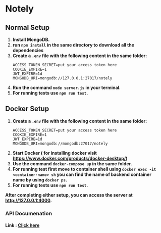 # Notely

## Normal Setup

1. **Install MongoDB.**
2. **run `npm install` in the same directory to download all the dependencies**
3. **Create a `.env` file with the following content in the same folder:**
    ```env
    ACCESS_TOKEN_SECRET=put your access token here
    COOKIE_EXPIRE=1
    JWT_EXPIRE=1d
    MONGODB_URI=mongodb://127.0.0.1:27017/notely
    ```
4. **Run the command `node server.js` in your terminal.**
5. **For running tests use `npm run test`.**

## Docker Setup

1. **Create a `.env` file with the following content in the same folder:**
    ```env
    ACCESS_TOKEN_SECRET=put your access token here
    COOKIE_EXPIRE=1
    JWT_EXPIRE=1d
    MONGODB_URI=mongodb://mongodb:27017/notely
    ```
2. **Start Docker ( for installing docker visit https://www.docker.com/products/docker-desktop/)**
3. **Use the command `docker-compose up` in the same folder.**
4. **For running test first move to container shell using `docker exec -it <container-name> sh` you can find the name of backend container name by using `docker ps`.**
5. **For running tests use `npm run test`.**

**After completing either setup, you can access the server at http://127.0.0.1:4000.**


### API Documenation
#### Link : [Click here](https://documenter.getpostman.com/view/31564556/2s9YsFCtLe)



